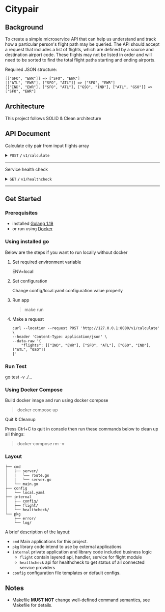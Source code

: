 # Citypair

## Background

To create a simple microservice API that can help us understand and track how a particular person's flight path may be queried. The API should accept a request that includes a list of flights, which are defined by a source and destination airport code. These flights may not be listed in order and will need to be sorted to find the total flight paths starting and ending airports.

Required JSON structure:

```
[["SFO", "EWR"]] => ["SFO", "EWR"]
[["ATL", "EWR"], ["SFO", "ATL"]] => ["SFO", "EWR"]
[["IND", "EWR"], ["SFO", "ATL"], ["GSO", "IND"], ["ATL", "GSO"]] => ["SFO", "EWR"]

```

## Architecture

This project follows SOLID & Clean architecture

## API Document

Calculate city pair from input flights array

<details>
 <summary><code>POST</code> <code><b>/</b></code> <code>v1/calculate</code></summary>

##### Request body

> | name   | type     | data type  | description                                                                                                         |
> | ------ | -------- | ---------- | ------------------------------------------------------------------------------------------------------------------- |
> | flight | required | [][]string | a list of flights, which are defined by a source and destination airport code e.g. [["SFO", "ALT"], ["ALT", "EWR"]] |

##### Responses

> | http code | content-type               | response                                 |
> | --------- | -------------------------- | ---------------------------------------- |
> | `200`     | `text/plain;charset=UTF-8` | `["SFO", "EWR"]`                         |
> | `400`     | `application/json`         | `{"code":"400","message":"Bad Request"}` |
> | `405`     | `text/html;charset=utf-8`  | None                                     |

##### Example cURL

> ```javascript
>  curl -X POST -H "Content-Type: application/json" --data @post.json http://localhost:8080/v1/calculate --data-raw '{"flights": [["IND", "EWR"], ["SFO", "ATL"], ["GSO", "IND"], ["ATL", "GSO"]]}'
> ```

</details>

---

Service health check

<details>
 <summary><code>GET</code> <code><b>/</b></code> <code>v1/healthcheck</code></summary>

##### Request body

> | name | type | data type | description |
> | ---- | ---- | --------- | ----------- |
> | none | -    | -         | N/A         |

##### Responses

> | http code | content-type               | response                                           |
> | --------- | -------------------------- | -------------------------------------------------- |
> | `200`     | `text/plain;charset=UTF-8` | `"passed"`                                         |
> | `500`     | `application/json`         | `{"code":"500","message":"Internal server error"}` |

##### Example cURL

> ```javascript
>  curl -X POST --data @post.json http://localhost:8080/v1/healthcheck
> ```

</details>

---

## Get Started

### Prerequisites

- installed [Golang 1.19](https://golang.org/)
- or run using [Docker](https://www.docker.com/)

### Using installed go

Below are the steps if you want to run locally without docker

1. Set required environment variable

   ENV=local

2. Set configuration

   Change config/local.yaml configuration value properly

3. Run app

   > make run

4. Make a request
   ```
   curl --location --request POST 'http://127.0.0.1:8080/v1/calculate' \
   --header 'Content-Type: application/json' \
   --data-raw '{
       "flights": [["IND", "EWR"], ["SFO", "ATL"], ["GSO", "IND"], ["ATL", "GSO"]]
   }'
   ```

### Run Test

go test -v ./...

### Using Docker Compose

Build docker image and run using docker compose

> docker compose up

Quit & Cleanup

Press Ctrl+C to quit in console then run these commands below to clean up all things:

> docker-compose rm -v

### Layout

```tree
├── cmd
│   ├── server/
│   |   └── route.go
│   |   └── server.go
│   └── main.go
├── config
│   └── local.yaml
├── internal
│   ├── config/
│   ├── flight/
│   └── healthcheck/
└── pkg
    ├── error/
    └── log/
```

A brief description of the layout:

- `cmd` Main applications for this project.
- `pkg` library code intend to use by external applications
- `internal` private application and library code included business logic
  - `flight` contain layered api, handler, service for flight module
  - `healthcheck` api for healthcheck to get status of all connected service providers
- `config` configuration file templates or default configs.

## Notes

- Makefile **MUST NOT** change well-defined command semantics, see Makefile for details.
